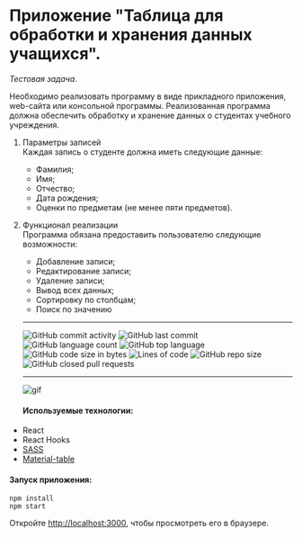 # Приложение "Таблица для обработки и хранения данных учащихся".

_Тестовая задача_.

Необходимо реализовать программу в виде прикладного приложения,
web-сайта или консольной программы. Реализованная программа
должна обеспечить обработку и хранение данных о студентах
учебного учреждения.

1. Параметры записей<br>
Каждая запись о студенте должна иметь следующие данные:
    + Фамилия;
    + Имя;
    + Отчество;
    + Дата рождения;
    + Оценки по предметам (не менее пяти предметов).
    
2. Функционал реализации<br>
Программа обязана предоставить пользователю следующие
возможности:
    + Добавление записи;
    + Редактирование записи;
    + Удаление записи;
    + Вывод всех данных;
    + Сортировку по столбцам;
    + Поиск по значению
    
    <hr>
    
    ![GitHub commit activity](https://img.shields.io/github/commit-activity/m/JBatsyus/----------------?color=%20%23278a5b&style=flat-square) ![GitHub last commit](https://img.shields.io/github/last-commit/JBatsyus/----------------?color=%20%23278a5b&style=flat-square) ![GitHub language count](https://img.shields.io/github/languages/count/JBatsyus/----------------?color=%20%23278a5b&style=flat-square) ![GitHub top language](https://img.shields.io/github/languages/top/JBatsyus/----------------?color=%20%23278a5b&style=flat-square) ![GitHub code size in bytes](https://img.shields.io/github/languages/code-size/JBatsyus/----------------?color=%20%23278a5b&style=flat-square) ![Lines of code](https://img.shields.io/tokei/lines/github/JBatsyus/----------------?color=%20%23278a5b&style=flat-square) ![GitHub repo size](https://img.shields.io/github/repo-size/JBatsyus/----------------?color=%20%23278a5b&style=flat-square) ![GitHub closed pull requests](https://img.shields.io/github/issues-pr-closed/JBatsyus/----------------?color=%20%23278a5b&style=flat-square)
    <hr>
    
    ![gif](https://github.com/JBatsyus/----------------/blob/master/src/assets/img/%D0%B3%D0%B8%D1%84.gif)
    
    #### Используемые технологии:

- React
- React Hooks
- [SASS](https://sass-lang.com/)
- [Material-table](https://material-table.com///github.com/alexfoxy/lax.js)

#### Запуск приложения:

```
npm install
npm start
```

Откройте [http://localhost:3000](http://localhost:3000), чтобы просмотреть его в браузере.

